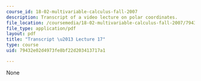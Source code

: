```yaml
---
course_id: 18-02-multivariable-calculus-fall-2007
description: Transcript of a video lecture on polar coordinates.
file_location: /coursemedia/18-02-multivariable-calculus-fall-2007/79432e02d4973fe8bf22d203413717a1_18_022007L17.pdf
file_type: application/pdf
layout: pdf
title: "Transcript \u2013 Lecture 17"
type: course
uid: 79432e02d4973fe8bf22d203413717a1

---
```

None